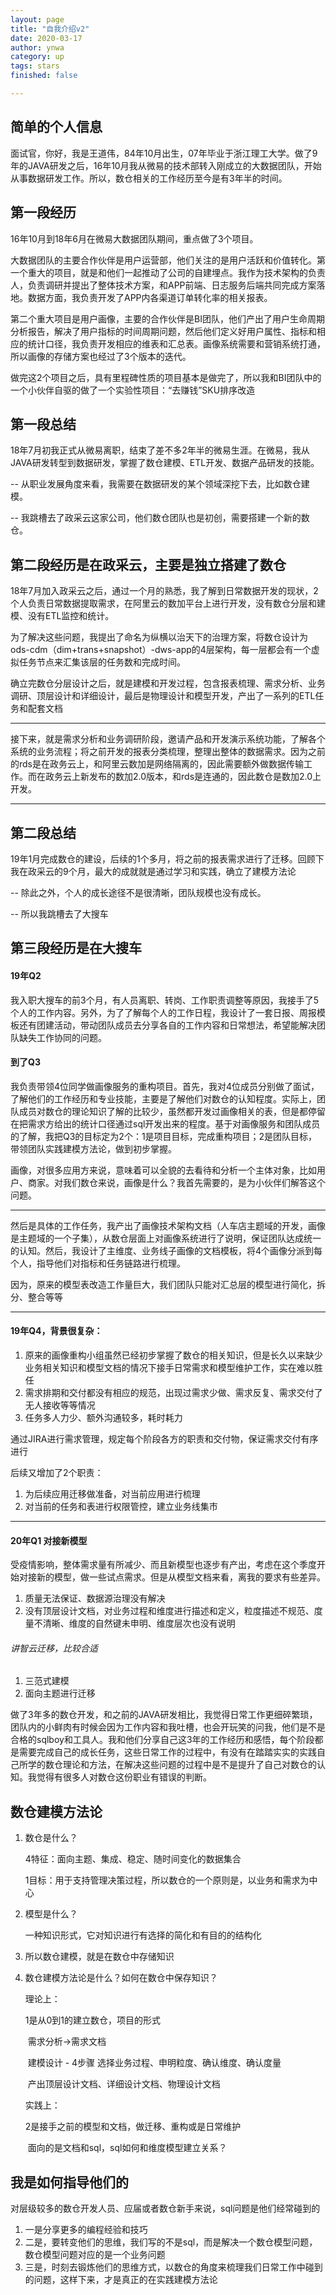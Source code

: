 ```yaml
---
layout: page
title: "自我介绍v2"
date: 2020-03-17
author: ynwa
category: up
tags: stars
finished: false

---
```

## 简单的个人信息

面试官，你好，我是王道伟，84年10月出生，07年毕业于浙江理工大学。做了9年的JAVA研发之后，16年10月我从微易的技术部转入刚成立的大数据团队，开始从事数据研发工作。所以，数仓相关的工作经历至今是有3年半的时间。

## 第一段经历

16年10月到18年6月在微易大数据团队期间，重点做了3个项目。

大数据团队的主要合作伙伴是用户运营部，他们关注的是用户活跃和价值转化。第一个重大的项目，就是和他们一起推动了公司的自建埋点。我作为技术架构的负责人，负责调研并提出了整体技术方案，和APP前端、日志服务后端共同完成方案落地。数据方面，我负责开发了APP内各渠道订单转化率的相关报表。

第二个重大项目是用户画像，主要的合作伙伴是BI团队，他们产出了用户生命周期分析报告，解决了用户指标的时间周期问题，然后他们定义好用户属性、指标和相应的统计口径，我负责开发相应的维表和汇总表。画像系统需要和营销系统打通，所以画像的存储方案也经过了3个版本的迭代。

做完这2个项目之后，具有里程碑性质的项目基本是做完了，所以我和BI团队中的一个小伙伴自驱的做了一个实验性项目：“去赚钱”SKU排序改造

## 第一段总结

18年7月初我正式从微易离职，结束了差不多2年半的微易生涯。在微易，我从JAVA研发转型到数据研发，掌握了数仓建模、ETL开发、数据产品研发的技能。

--  从职业发展角度来看，我需要在数据研发的某个领域深挖下去，比如数仓建模。

-- 我跳槽去了政采云这家公司，他们数仓团队也是初创，需要搭建一个新的数仓。

## 第二段经历是在政采云，主要是独立搭建了数仓

18年7月加入政采云之后，通过一个月的熟悉，我了解到日常数据开发的现状，2个人负责日常数据提取需求，在阿里云的数加平台上进行开发，没有数仓分层和建模、没有ETL监控和统计。

为了解决这些问题，我提出了命名为纵横以治天下的治理方案，将数仓设计为ods-cdm（dim+trans+snapshot）-dws-app的4层架构，每一层都会有一个虚拟任务节点来汇集该层的任务数和完成时间。

确立完数仓分层设计之后，就是建模和开发过程，包含报表梳理、需求分析、业务调研、顶层设计和详细设计，最后是物理设计和模型开发，产出了一系列的ETL任务和配套文档

****

接下来，就是需求分析和业务调研阶段，邀请产品和开发演示系统功能，了解各个系统的业务流程；将之前开发的报表分类梳理，整理出整体的数据需求。因为之前的rds是在政务云上，和阿里云数加是网络隔离的，因此需要额外做数据传输工作。而在政务云上新发布的数加2.0版本，和rds是连通的，因此数仓是数加2.0上开发。

****



## 第二段总结

19年1月完成数仓的建设，后续的1个多月，将之前的报表需求进行了迁移。回顾下我在政采云的9个月，最大的成就就是通过学习和实践，确立了建模方法论

-- 除此之外，个人的成长途径不是很清晰，团队规模也没有成长。

-- 所以我跳槽去了大搜车

## 第三段经历是在大搜车

#### 19年Q2

我入职大搜车的前3个月，有人员离职、转岗、工作职责调整等原因，我接手了5个人的工作内容。另外，为了了解每个人的工作日程，我设计了一套日报、周报模板还有团建活动，带动团队成员去分享各自的工作内容和日常想法，希望能解决团队缺失工作协同的问题。

#### 到了Q3

我负责带领4位同学做画像服务的重构项目。首先，我对4位成员分别做了面试，了解他们的工作经历和专业技能，主要是了解他们对数仓的认知程度。实际上，团队成员对数仓的理论知识了解的比较少，虽然都开发过画像相关的表，但是都停留在把需求方给出的统计口径通过sql开发出来的程度。基于对画像服务和团队成员的了解，我把Q3的目标定为2个：1是项目目标，完成重构项目；2是团队目标，带领团队实践建模方法论，做到初步掌握。



画像，对很多应用方来说，意味着可以全貌的去看待和分析一个主体对象，比如用户、商家。对我们数仓来说，画像是什么？我首先需要的，是为小伙伴们解答这个问题。

****

然后是具体的工作任务，我产出了画像技术架构文档（人车店主题域的开发，画像是主题域的一个子集），从数仓层面上对画像系统进行了说明，保证团队达成统一的认知。然后，我设计了主维度、业务线子画像的文档模板，将4个画像分派到每个人，指导他们对指标和任务链路进行梳理。

因为，原来的模型表改造工作量巨大，我们团队只能对汇总层的模型进行简化，拆分、整合等等

****

#### 19年Q4，背景很复杂：

1. 原来的画像重构小组虽然已经初步掌握了数仓的相关知识，但是长久以来缺少业务相关知识和模型文档的情况下接手日常需求和模型维护工作，实在难以胜任
2. 需求排期和交付都没有相应的规范，出现过需求少做、需求反复、需求交付了无人接收等等情况
3. 任务多人力少、额外沟通较多，耗时耗力

通过JIRA进行需求管理，规定每个阶段各方的职责和交付物，保证需求交付有序进行

后续又增加了2个职责：

1. 为后续应用迁移做准备，对当前应用进行梳理
2. 对当前的任务和表进行权限管控，建立业务线集市



****



#### 20年Q1 对接新模型

受疫情影响，整体需求量有所减少、而且新模型也逐步有产出，考虑在这个季度开始对接新的模型，做一些试点需求。但是从模型文档来看，离我的要求有些差异。

1. 质量无法保证、数据源治理没有解决
2. 没有顶层设计文档，对业务过程和维度进行描述和定义，粒度描述不规范、度量不清晰、维度的自然键未申明、维度层次也没有说明

###### 讲智云迁移，比较合适

1. 三范式建模
2. 面向主题进行迁移



做了3年多的数仓开发，和之前的JAVA研发相比，我觉得日常工作更细碎繁琐，团队内的小鲜肉有时候会因为工作内容和我吐槽，也会开玩笑的问我，他们是不是合格的sqlboy和工具人。我和他们分享自己这3年的工作经历和感悟，每个阶段都是需要完成自己的成长任务，这些日常工作的过程中，有没有在踏踏实实的实践自己所学的数仓理论和方法，在解决这些问题的过程中是不是提升了自己对数仓的认知。我觉得有很多人对数仓这份职业有错误的判断。





## 数仓建模方法论

1. 数仓是什么？

   4特征：面向主题、集成、稳定、随时间变化的数据集合

   1目标：用于支持管理决策过程，所以数仓的一个原则是，以业务和需求为中心

2. 模型是什么？

   一种知识形式，它对知识进行有选择的简化和有目的的结构化

3. 所以数仓建模，就是在数仓中存储知识

4. 数仓建模方法论是什么？如何在数仓中保存知识？

   理论上：

   1是从0到1的建立数仓，项目的形式

   ​	需求分析->需求文档

   ​	建模设计 - 4步骤 选择业务过程、申明粒度、确认维度、确认度量

   ​	产出顶层设计文档、详细设计文档、物理设计文档

   实践上：

   2是接手之前的模型和文档，做迁移、重构或是日常维护

   ​	面向的是文档和sql，sql如何和维度模型建立关系？



## 我是如何指导他们的

对层级较多的数仓开发人员、应届或者数仓新手来说，sql问题是他们经常碰到的

1. 一是分享更多的编程经验和技巧
2. 二是，要转变他们的思维，我们写的不是sql，而是解决一个数仓模型问题，数仓模型问题对应的是一个业务问题
3. 三是，时刻去锻炼他们的思维方式，以数仓的角度来梳理我们日常工作中碰到的问题，这样下来，才是真正的在实践建模方法论

